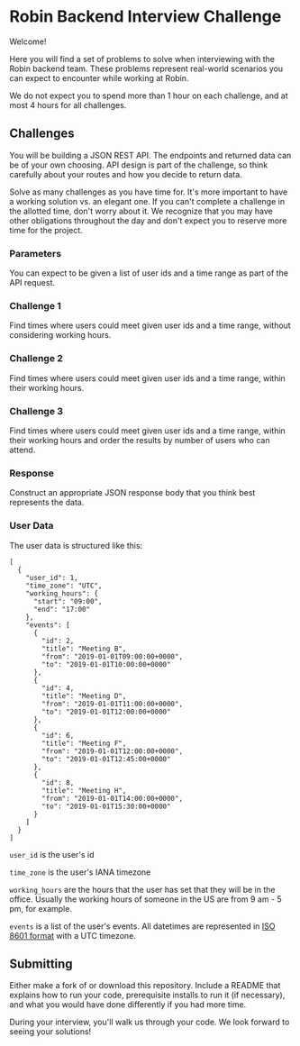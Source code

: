 # Robin Backend Interview Challenge

Welcome!

Here you will find a set of problems to solve when interviewing with the Robin backend team. These problems represent real-world scenarios you can expect to encounter while working at Robin.

We do not expect you to spend more than 1 hour on each challenge, and at most 4 hours for all challenges.

## Challenges

You will be building a JSON REST API. The endpoints and returned data can be of your own choosing. API design is part of the challenge, so think carefully about your routes and how you decide to return data.

Solve as many challenges as you have time for. It's more important to have a working solution vs. an elegant one. If you can't complete a challenge in the allotted time, don't worry about it. We recognize that you may have other obligations throughout the day and don't expect you to reserve more time for the project.

### Parameters
You can expect to be given a list of user ids and a time range as part of the API request.

### Challenge 1

Find times where users could meet given user ids and a time range, without considering working hours.

### Challenge 2

Find times where users could meet given user ids and a time range, within their working hours.

### Challenge 3

Find times where users could meet given user ids and a time range, within their working hours and order the results by number of users who can attend.

### Response
Construct an appropriate JSON response body that you think best represents the data.

### User Data

The user data is structured like this:
```
[
  {
    "user_id": 1,
    "time_zone": "UTC",
    "working_hours": {
      "start": "09:00",
      "end": "17:00"
    },
    "events": [
      {
        "id": 2,
        "title": "Meeting B",
        "from": "2019-01-01T09:00:00+0000",
        "to": "2019-01-01T10:00:00+0000"
      },
      {
        "id": 4,
        "title": "Meeting D",
        "from": "2019-01-01T11:00:00+0000",
        "to": "2019-01-01T12:00:00+0000"
      },
      {
        "id": 6,
        "title": "Meeting F",
        "from": "2019-01-01T12:00:00+0000",
        "to": "2019-01-01T12:45:00+0000"
      },
      {
        "id": 8,
        "title": "Meeting H",
        "from": "2019-01-01T14:00:00+0000",
        "to": "2019-01-01T15:30:00+0000"
      }
    ]
  }
]
```

`user_id` is the user's id

`time_zone` is the user's IANA timezone

`working_hours` are the hours that the user has set that they will be in the office. Usually the working hours of someone in the US are from 9 am - 5 pm, for example.

`events` is a list of the user's events. All datetimes are represented in [ISO 8601 format](<https: //en.wikipedia.org/wiki/ISO_8601>) with a UTC timezone.

## Submitting

Either make a fork of or download this repository. Include a README that explains how to run your code, prerequisite installs to run it (if necessary), and what you would have done differently if you had more time.

During your interview, you'll walk us through your code. We look forward to seeing your solutions!
